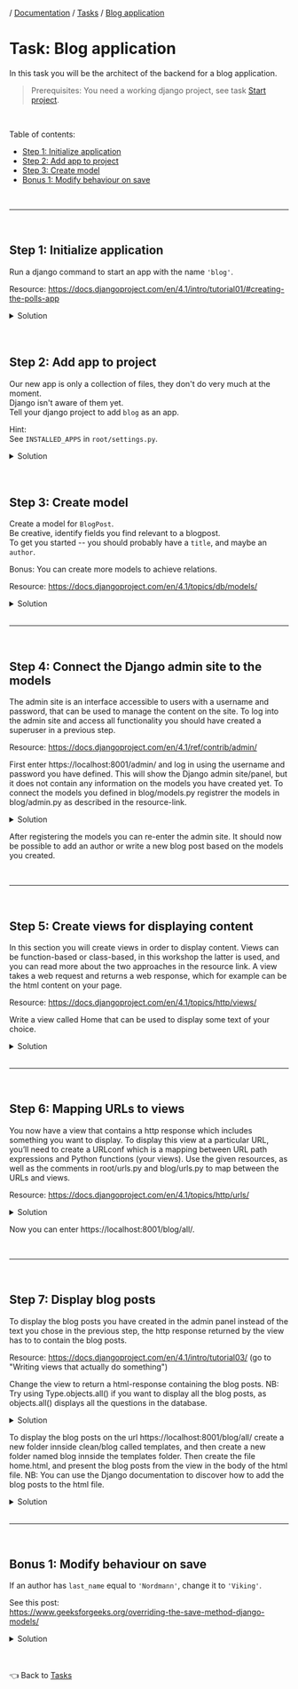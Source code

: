 / [Documentation](/documentation/README.md) / [Tasks](/documentation/tasks/README.md) / [Blog application](blog.md)

# Task: Blog application

In this task you will be the architect of the backend for a blog application.

> Prerequisites:
> You need a working django project, see task [Start project](startproject.md).

<br>

Table of contents:

- [Step 1: Initialize application](#step-1-initialize-application)
- [Step 2: Add app to project](#step-2-add-app-to-project)
- [Step 3: Create model](#step-3-create-model)
- [Bonus 1: Modify behaviour on save](#bonus-1-modify-behaviour-on-save)

<br>
<hr>
<br>

## Step 1: Initialize application

Run a django command to start an app with the name `'blog'`.

Resource: https://docs.djangoproject.com/en/4.1/intro/tutorial01/#creating-the-polls-app

<details>
<summary>Solution</summary>

To create app (from root of project on host machine):

```
docker compose exec clean pipenv run python manage.py startapp blog
```

</details>

<br>
<br>

## Step 2: Add app to project

Our new app is only a collection of files, they don't do very much at the moment.  
Django isn't aware of them yet.  
Tell your django project to add `blog` as an app.

Hint:
<br>
See `INSTALLED_APPS` in `root/settings.py`.

<details>
<summary>Solution</summary>

https://docs.djangoproject.com/en/4.1/intro/tutorial02/#activating-models

```py
INSTALLED_APPS = [
    ...
    'blog', # <-- Add this.
]
```

</details>

<br>
<br>

## Step 3: Create model

Create a model for `BlogPost`.  
Be creative, identify fields you find relevant to a blogpost.  
To get you started -- you should probably have a `title`, and maybe an `author`.

Bonus:
You can create more models to achieve relations.

Resource: https://docs.djangoproject.com/en/4.1/topics/db/models/

<details>
<summary>Solution</summary>

> `blank`: Specifies if field can be blank when creating an instance.
> `null`: Specifies a database constraint field can be blank when creating an instance.

```py
# blog/models.py

from django.db import models

class Author(models.Model):
    first_name = models.CharField(max_length=42, blank=True, null=True)
    last_name = models.CharField(max_length=42, blank=True, null=True)
    born = models.DateTimeField(blank=True, null=True)

    def __str__(self) -> str:
        """
        Returns the string representation of an instance.
        We want to see the full name (strip whitespace if partially missing name)
        """
        return f'{self.last_name} {self.last_name}'.strip()


class Blog(models.Model):
    title = models.CharField(max_length=100, blank=False, null=True)
    text = models.TextField(blank=False, null=True)
    author = models.ForeignKey(Author, on_delete=models.PROTECT, blank=True, null=True)
    published = models.DateTimeField()
    hidden = models.BooleanField(default=False)

    last_updated = models.DateTimeField(auto_now=True)
    created = models.DateTimeField(auto_now_add=True)

    def __str__(self) -> str:
        """
        Returns the string representation of an instance.
        We want to see the title.
        """
        return f'{self.title}'
```

</details>

<br>
<hr>
<br>
    
## Step 4: Connect the Django admin site to the models
The admin site is an interface accessible to users with a username and password, that can be used to manage the content on the site. To log into the admin site and access all functionality you should have created a superuser in a previous step.

Resource: https://docs.djangoproject.com/en/4.1/ref/contrib/admin/ 
        
First enter https://localhost:8001/admin/ and log in using the username and password you have defined. This will show the Django admin site/panel, but it does not contain any information on the models you have created yet. To connect the models you defined in blog/models.py registrer the models in blog/admin.py as described in the resource-link. 
    
<details>
<summary>Solution</summary>

```py
# blog/admin.py
    
from django.contrib import admin
from blog.models import Author, BlogPost

# Register your models here.
admin.site.register(Author)
admin.site.register(BlogPost)
```
</details>
    
After registering the models you can re-enter the admin site. It should now be possible to add an author or write a new blog post based on the models you created.
    
<br>
<hr>
<br>
    
    
## Step 5: Create views for displaying content
    
In this section you will create views in order to display content. Views can be function-based or class-based, in this workshop the latter is used, and you can read more about the two approaches in the resource link. A view takes a web request and returns a web response, which for example can be the html content on your page.
    
Resource: https://docs.djangoproject.com/en/4.1/topics/http/views/

Write a view called Home that can be used to display some text of your choice. 
    
<details>
<summary>Solution</summary>
    
```py
# blog/views.py
    
from django.http import HttpResponse, HttpRequest
from django.views import View
from blog.models import BlogPost

# Create your views here.
    
class Home(View):
    
    def get(self, request: HttpRequest) -> HttpResponse:
        return HttpResponse('Welcome to my blog!')
```   
</details>

<br>
<hr>
<br>
    
    
## Step 6: Mapping URLs to views
You now have a view that contains a http response which includes something you want to display. To display this view at a particular URL, you’ll need to create a URLconf which is a mapping between URL path expressions and Python functions (your views). Use the given resources, as well as the comments in root/urls.py and blog/urls.py to map between the URLs and views. 
    
 Resource: https://docs.djangoproject.com/en/4.1/topics/http/urls/
 
<details>
<summary>Solution</summary>
    
```py
# blog/urls.py
from blog.views import Home
from django.urls import path

urlpatterns = [
    path('all/', Home.as_view(), name='home'),
] 
```
    
```py
# root/urls.py
from django.contrib import admin
from django.urls import path, include

urlpatterns = [
    path('admin/', admin.site.urls),
    path('blog/', include('blog.urls')),
]

```
</details>

Now you can enter https://localhost:8001/blog/all/.
    
<br>
<hr>
<br>   
    
  
    
## Step 7: Display blog posts
To display the blog posts you have created in the admin panel instead of the text you chose in the previous step, the http response returned by the view has to to contain the blog posts.

Resource: https://docs.djangoproject.com/en/4.1/intro/tutorial03/ (go to "Writing views that actually do something")
    
Change the view to return a html-response containing the blog posts. 
NB: Try using Type.objects.all() if you want to display all the blog posts, as objects.all() displays all the questions in the database.

<details>
<summary>Solution</summary>
    
```py
# blog/views.py
    
from django.shortcuts import render
from django.http import HttpResponse, HttpRequest
from django.views import View
from blog.models import BlogPost

# Create your views here.
    
class Home(View):
    template_name: str = 'blog/home.html'

    def get(self, request: HttpRequest) -> HttpResponse:
        blog_posts = BlogPost.objects.all()
        return render(request, self.template_name, {'blog_posts': blog_posts})
```    
</details>

To display the blog posts on the url https://localhost:8001/blog/all/ create a new folder innside clean/blog called templates, and then create a new folder named blog innside the templates folder. Then create the file home.html, and present the blog posts from the view in the body of the html file.
NB: You can use the Django documentation to discover how to add the blog posts to the html file.
    
    
<details>
<summary>Solution</summary>
    
```html
# blog/templates/blog/home.html
    
<!DOCTYPE html>
<html lang="en">
  <head>
    <meta charset="UTF-8" />
    <meta http-equiv="X-UA-Compatible" content="IE=edge" />
    <meta name="viewport" content="width=device-width, initial-scale=1.0" />
    <title>Django blog</title>
  </head>
  <body>
    <div classname="header">
      <h1>Django Blog</h1>
      <p>Welcome to my super cool blog written in Django!</p>
    </div>
    <div>
      {% for blog_post in blog_posts %}
      <div>
        <h2>{{ blog_post.title }}</h2>
        <p>{{ blog_post.text }}</p>
      </div>
      {% endfor %}
    </div>
  </body>
</html>

```   
</details>

<br>
<hr>
<br>   
    
## Bonus 1: Modify behaviour on save

If an author has `last_name` equal to `'Nordmann'`, change it to `'Viking'`.

See this post:  
https://www.geeksforgeeks.org/overriding-the-save-method-django-models/

<details>
<summary>Solution</summary>

```py
# blog/models.py

from django.db import models

class Author(models.Model):
    ...

    def save(self, *args, **kwargs) -> None:

        # Modify name.
        if self.last_name == 'Nordmann':
            self.last_name = 'Viking'

        # Proceed with saving.
        super().save(*args, **kwargs)
```

</details>

<br>
<br>

👈 Back to [Tasks](/documentation/tasks/README.md)
